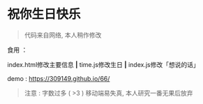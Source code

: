 # 祝你生日快乐

> 代码来自网络, 本人稍作修改

食用 ：

index.html修改主要信息  **|**  time.js修改生日  **|**  index.js修改「想说的话」

demo : https://309149.github.io/66/
> 注意 : 字数过多 ( >3 ) 移动端易失真, 本人研究一番无果后放弃
